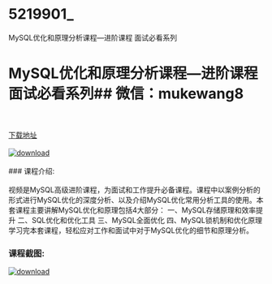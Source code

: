 # 5219901_
MySQL优化和原理分析课程—进阶课程 面试必看系列
# MySQL优化和原理分析课程—进阶课程 面试必看系列## 微信：mukewang8
<br/></br>[下载地址](http://www.36tz.cn/article/5219901 "下载地址")
<br/></br>[![download](http://36tz.cn/muke_img/2021_05_1-39-300x194.png "下载地址")](http://www.36tz.cn/article/5219901 "下载地址")
<br/></br>### 课程介绍:<br/></br>视频是MySQL高级进阶课程，为面试和工作提升必备课程。课程中以案例分析的形式进行MySQL优化的深度分析、以及介绍MySQL优化常用分析工具的使用。本套课程主要讲解MySQL优化和原理包括4大部分：
一、MySQL存储原理和效率提升
二、SQL优化和优化工具
三、MySQL全面优化
四、MySQL锁机制和优化原理
学习完本套课程，轻松应对工作和面试中对于MySQL优化的细节和原理分析。

### 课程截图:
[![download](http://36tz.cn/muke_img/2021_05_2-43.png "下载地址")](http://www.36tz.cn/article/5219901 "下载地址")

